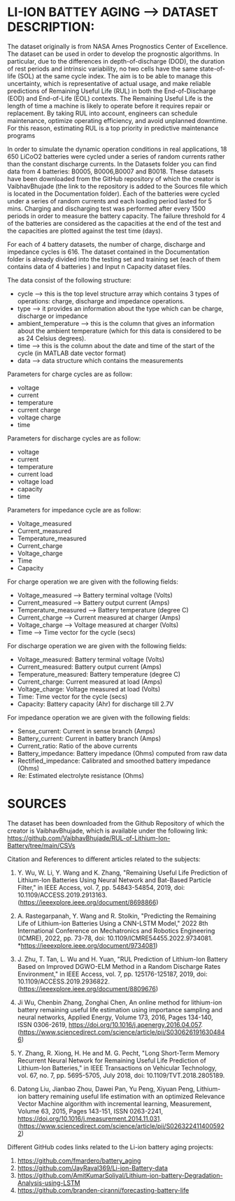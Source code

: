 # LI-ION BATTEY AGING --> DATASET DESCRIPTION:

The dataset originally is from NASA Ames Prognostics Center of Excellence. 
The dataset can be used in order to develop the prognostic algorithms. In particular, due to the differences in depth-of-discharge (DOD), the duration of rest periods and intrinsic variability, no two cells have the same state-of-life (SOL) at the same cycle index. The aim is to be able to manage this uncertainty, which is representative of actual usage, and make reliable predictions of Remaining Useful Life (RUL) in both the End-of-Discharge (EOD) and End-of-Life (EOL) contexts.
The Remaining Useful Life is the length of time a machine is likely to operate before it requires repair or replacement. By taking RUL into account, engineers can schedule maintenance, optimize operating efficiency, and avoid unplanned downtime. For this reason, estimating RUL is a top priority in predictive maintenance programs

In order to simulate the dynamic operation conditions in real applications, 18 650 LiCoO2 batteries were cycled under a series of random currents rather than the constant discharge currents. In the Datasets folder you can find data from 4 batteries: B0005, B0006,B0007 and B0018. These datasets have been downloaded from the GitHub repository of which the creator is VaibhavBhujade (the link to the repository is added to the Sources file which is located in the Documentation folder).
Each of the batteries were cycled under a series of random currents and each loading period lasted for 5 mins.
Charging and discharging test was performed after every 1500 periods in order to measure the battery capacity. The failure threshold for 4 of the batteries are considered as the capacities at the end of the test and the capacities are plotted against the test time (days).

For each of 4 battery datasets, the number of charge, discharge and impedance cycles is 616.
The dataset contained in the Documentation folder is already divided into the testing set and training set (each of them contains data of 4 batteries ) and Input n Capacity dataset files.


The data consist of the following structure:
- cycle --> this is the top level structure array which contains 3 types of operations: charge, discharge and impedance operations.
- type --> it provides an information about the type which can be charge, discharge or impedance
- ambient_temperature --> this is the column that gives an information about the ambient temperature (which for this data is considered to be as 24 Celsius degrees).
- time --> this is the column about the date and time of the start of the cycle (in MATLAB date vector format)
- data --> data structure which contains the measurements



Parameters for charge cycles are as follow:
- voltage
- current
- temperature
- current charge
- voltage charge
- time


Parameters for discharge cycles are as follow:
- voltage
- current
- temperature
- current load
- voltage load
- capacity
- time

Parameters for impedance cycle are as follow:
- Voltage_measured
- Current_measured
- Temperature_measured
- Current_charge
- Voltage_charge
- Time
- Capacity

For charge operation we are given with the following fields:
* Voltage_measured --> Battery terminal voltage (Volts)
* Current_measured --> Battery output current (Amps)
* Temperature_measured --> Battery temperature (degree C)
* Current_charge --> Current measured at charger (Amps)
* Voltage_charge --> Voltage measured at charger (Volts)
* Time --> Time vector for the cycle (secs)

For discharge operation we are given with the following fields:

* Voltage_measured: Battery terminal voltage (Volts)
* Current_measured: Battery output current (Amps)
* Temperature_measured: Battery temperature (degree C)
* Current_charge: Current measured at load (Amps)
* Voltage_charge: Voltage measured at load (Volts)
* Time: Time vector for the cycle (secs)
* Capacity: Battery capacity (Ahr) for discharge till 2.7V

For impedance operation we are given with the following fields:
* Sense_current: Current in sense branch (Amps)
* Battery_current: Current in battery branch (Amps)
* Current_ratio: Ratio of the above currents
* Battery_impedance: Battery impedance (Ohms) computed from raw data
* Rectified_impedance: Calibrated and smoothed battery impedance (Ohms)
* Re: Estimated electrolyte resistance (Ohms)

# SOURCES

The dataset has been downloaded from the Github Repository of which the creator is VaibhavBhujade, which is available under the following link: https://github.com/VaibhavBhujade/RUL-of-Lithium-Ion-Battery/tree/main/CSVs


Citation and References to different articles related to the subjects:

1) Y. Wu, W. Li, Y. Wang and K. Zhang, "Remaining Useful Life Prediction of Lithium-Ion Batteries Using Neural Network and Bat-Based Particle Filter," in IEEE Access, vol. 7, pp. 54843-54854, 2019, doi: 10.1109/ACCESS.2019.2913163. (https://ieeexplore.ieee.org/document/8698866)

2) A. Rastegarpanah, Y. Wang and R. Stolkin, "Predicting the Remaining Life of Lithium-ion Batteries Using a CNN-LSTM Model," 2022 8th International Conference on Mechatronics and Robotics Engineering (ICMRE), 2022, pp. 73-78, doi: 10.1109/ICMRE54455.2022.9734081. *https://ieeexplore.ieee.org/document/9734081)

3) J. Zhu, T. Tan, L. Wu and H. Yuan, "RUL Prediction of Lithium-Ion Battery Based on Improved DGWO-ELM Method in a Random Discharge Rates Environment," in IEEE Access, vol. 7, pp. 125176-125187, 2019, doi: 10.1109/ACCESS.2019.2936822. (https://ieeexplore.ieee.org/document/8809676)

4) Ji Wu, Chenbin Zhang, Zonghai Chen, An online method for lithium-ion battery remaining useful life estimation using importance sampling and neural networks, Applied Energy, Volume 173, 2016, Pages 134-140, ISSN 0306-2619, https://doi.org/10.1016/j.apenergy.2016.04.057. (https://www.sciencedirect.com/science/article/pii/S0306261916304846)

5) Y. Zhang, R. Xiong, H. He and M. G. Pecht, "Long Short-Term Memory Recurrent Neural Network for Remaining Useful Life Prediction of Lithium-Ion Batteries," in IEEE Transactions on Vehicular Technology, vol. 67, no. 7, pp. 5695-5705, July 2018, doi: 10.1109/TVT.2018.2805189.

6) Datong Liu, Jianbao Zhou, Dawei Pan, Yu Peng, Xiyuan Peng, Lithium-ion battery remaining useful life estimation with an optimized Relevance Vector Machine algorithm with incremental learning, Measurement, Volume 63, 2015, Pages 143-151, ISSN 0263-2241,
https://doi.org/10.1016/j.measurement.2014.11.031. (https://www.sciencedirect.com/science/article/pii/S0263224114005922)


Different GitHub codes links related to the Li-ion battery aging projects:
1) https://github.com/fmardero/battery_aging
2) https://github.com/JayRaval369/Li-ion-Battery-data
3) https://github.com/AmitKumarSoliyal/Lithium-ion-battery-Degradation-Analysis-using-LSTM
4) https://github.com/branden-ciranni/forecasting-battery-life
